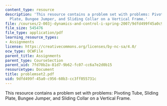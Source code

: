 ```yaml
---
content_type: resource
description: 'This resource contains a problem set with problems: Pivoting Tube, Sliding
  Plate, Bungee Jumper, and Sliding Collar on a Vertical Frame.'
file: /courses/2-003j-dynamics-and-control-i-spring-2007/9dfd499f45a0c95660b3cc3ff055731c_problemset2.pdf
file_size: 545476
file_type: application/pdf
learning_resource_types:
- Assignments
license: https://creativecommons.org/licenses/by-nc-sa/4.0/
ocw_type: OCWFile
parent_title: Assignments
parent_type: CourseSection
parent_uid: 7fd70b2a-81d7-9b62-fc07-cc6a7e2d0b15
resourcetype: Document
title: problemset2.pdf
uid: 9dfd499f-45a0-c956-60b3-cc3ff055731c
---
```

This resource contains a problem set with problems: Pivoting Tube, Sliding Plate, Bungee Jumper, and Sliding Collar on a Vertical Frame.